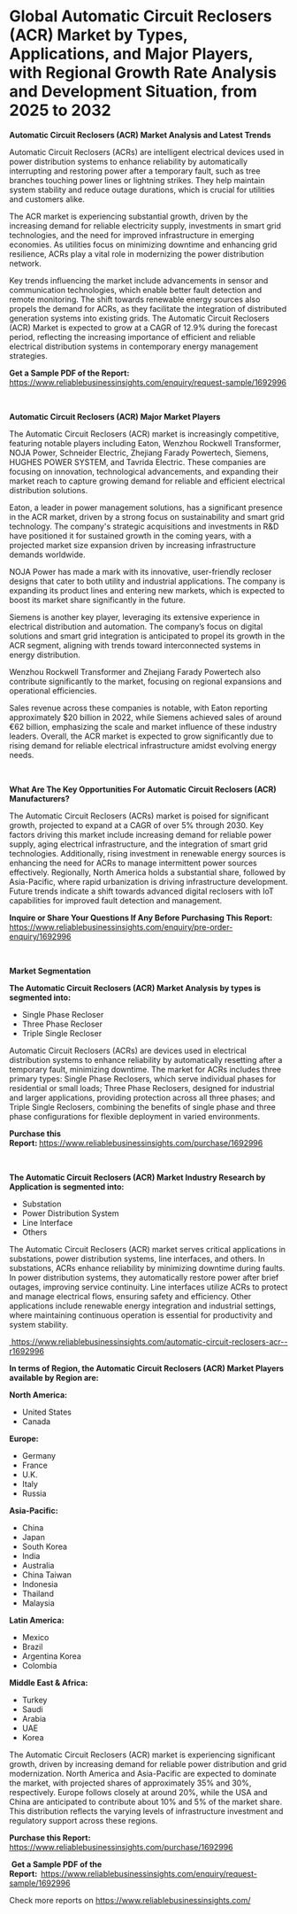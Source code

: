 <p><h1>Global Automatic Circuit Reclosers (ACR) Market by Types, Applications, and Major Players, with Regional Growth Rate Analysis and Development Situation, from 2025 to 2032</h1></p><p><strong>Automatic Circuit Reclosers (ACR) Market Analysis and Latest Trends</strong></p>
<p><p>Automatic Circuit Reclosers (ACRs) are intelligent electrical devices used in power distribution systems to enhance reliability by automatically interrupting and restoring power after a temporary fault, such as tree branches touching power lines or lightning strikes. They help maintain system stability and reduce outage durations, which is crucial for utilities and customers alike.</p><p>The ACR market is experiencing substantial growth, driven by the increasing demand for reliable electricity supply, investments in smart grid technologies, and the need for improved infrastructure in emerging economies. As utilities focus on minimizing downtime and enhancing grid resilience, ACRs play a vital role in modernizing the power distribution network. </p><p>Key trends influencing the market include advancements in sensor and communication technologies, which enable better fault detection and remote monitoring. The shift towards renewable energy sources also propels the demand for ACRs, as they facilitate the integration of distributed generation systems into existing grids. The Automatic Circuit Reclosers (ACR) Market is expected to grow at a CAGR of 12.9% during the forecast period, reflecting the increasing importance of efficient and reliable electrical distribution systems in contemporary energy management strategies.</p></p>
<p><strong>Get a Sample PDF of the Report:&nbsp;</strong> <a href="https://www.reliablebusinessinsights.com/enquiry/request-sample/1692996?utm_campaign=1847&utm_medium=2&utm_source=Github&utm_content=ia&utm_term=08012025&utm_id=automatic-circuit-reclosers-acr">https://www.reliablebusinessinsights.com/enquiry/request-sample/1692996</a></p>
<p>&nbsp;</p>
<p><strong>Automatic Circuit Reclosers (ACR) Major Market Players</strong></p>
<p><p>The Automatic Circuit Reclosers (ACR) market is increasingly competitive, featuring notable players including Eaton, Wenzhou Rockwell Transformer, NOJA Power, Schneider Electric, Zhejiang Farady Powertech, Siemens, HUGHES POWER SYSTEM, and Tavrida Electric. These companies are focusing on innovation, technological advancements, and expanding their market reach to capture growing demand for reliable and efficient electrical distribution solutions.</p><p>Eaton, a leader in power management solutions, has a significant presence in the ACR market, driven by a strong focus on sustainability and smart grid technology. The company's strategic acquisitions and investments in R&D have positioned it for sustained growth in the coming years, with a projected market size expansion driven by increasing infrastructure demands worldwide.</p><p>NOJA Power has made a mark with its innovative, user-friendly recloser designs that cater to both utility and industrial applications. The company is expanding its product lines and entering new markets, which is expected to boost its market share significantly in the future.</p><p>Siemens is another key player, leveraging its extensive experience in electrical distribution and automation. The company’s focus on digital solutions and smart grid integration is anticipated to propel its growth in the ACR segment, aligning with trends toward interconnected systems in energy distribution.</p><p>Wenzhou Rockwell Transformer and Zhejiang Farady Powertech also contribute significantly to the market, focusing on regional expansions and operational efficiencies. </p><p>Sales revenue across these companies is notable, with Eaton reporting approximately $20 billion in 2022, while Siemens achieved sales of around €62 billion, emphasizing the scale and market influence of these industry leaders. Overall, the ACR market is expected to grow significantly due to rising demand for reliable electrical infrastructure amidst evolving energy needs.</p></p>
<p>&nbsp;</p>
<p><strong>What Are The Key Opportunities For Automatic Circuit Reclosers (ACR) Manufacturers?</strong></p>
<p><p>The Automatic Circuit Reclosers (ACRs) market is poised for significant growth, projected to expand at a CAGR of over 5% through 2030. Key factors driving this market include increasing demand for reliable power supply, aging electrical infrastructure, and the integration of smart grid technologies. Additionally, rising investment in renewable energy sources is enhancing the need for ACRs to manage intermittent power sources effectively. Regionally, North America holds a substantial share, followed by Asia-Pacific, where rapid urbanization is driving infrastructure development. Future trends indicate a shift towards advanced digital reclosers with IoT capabilities for improved fault detection and management.</p></p>
<p><strong>Inquire or Share Your Questions If Any Before Purchasing This Report:</strong> <a href="https://www.reliablebusinessinsights.com/enquiry/pre-order-enquiry/1692996?utm_campaign=1847&utm_medium=2&utm_source=Github&utm_content=ia&utm_term=08012025&utm_id=automatic-circuit-reclosers-acr">https://www.reliablebusinessinsights.com/enquiry/pre-order-enquiry/1692996</a></p>
<p>&nbsp;</p>
<p><strong>Market Segmentation</strong></p>
<p><strong>The Automatic Circuit Reclosers (ACR) Market Analysis by types is segmented into:</strong></p>
<p><ul><li>Single Phase Recloser</li><li>Three Phase Recloser</li><li>Triple Single Recloser</li></ul></p>
<p><p>Automatic Circuit Reclosers (ACRs) are devices used in electrical distribution systems to enhance reliability by automatically resetting after a temporary fault, minimizing downtime. The market for ACRs includes three primary types: Single Phase Reclosers, which serve individual phases for residential or small loads; Three Phase Reclosers, designed for industrial and larger applications, providing protection across all three phases; and Triple Single Reclosers, combining the benefits of single phase and three phase configurations for flexible deployment in varied environments.</p></p>
<p><strong>Purchase this Report:&nbsp;</strong><a href="https://www.reliablebusinessinsights.com/purchase/1692996?utm_campaign=1847&utm_medium=2&utm_source=Github&utm_content=ia&utm_term=08012025&utm_id=automatic-circuit-reclosers-acr">https://www.reliablebusinessinsights.com/purchase/1692996</a></p>
<p>&nbsp;</p>
<p><strong>The Automatic Circuit Reclosers (ACR) Market Industry Research by Application is segmented into:</strong></p>
<p><ul><li>Substation</li><li>Power Distribution System</li><li>Line Interface</li><li>Others</li></ul></p>
<p><p>The Automatic Circuit Reclosers (ACR) market serves critical applications in substations, power distribution systems, line interfaces, and others. In substations, ACRs enhance reliability by minimizing downtime during faults. In power distribution systems, they automatically restore power after brief outages, improving service continuity. Line interfaces utilize ACRs to protect and manage electrical flows, ensuring safety and efficiency. Other applications include renewable energy integration and industrial settings, where maintaining continuous operation is essential for productivity and system stability.</p></p>
<p><a href="https://www.reliablebusinessinsights.com/automatic-circuit-reclosers-acr--r1692996?utm_campaign=1847&utm_medium=2&utm_source=Github&utm_content=ia&utm_term=08012025&utm_id=automatic-circuit-reclosers-acr">&nbsp;https://www.reliablebusinessinsights.com/automatic-circuit-reclosers-acr--r1692996</a></p>
<p><strong>In terms of Region, the Automatic Circuit Reclosers (ACR) Market Players available by Region are:</strong></p>
<p>
    <p> <strong> North America: </strong>
        <ul>
            <li>United States</li>
            <li>Canada</li>
        </ul>
        </p> 
    <p> <strong> Europe: </strong>
        <ul>
            <li>Germany</li>
            <li>France</li>
            <li>U.K.</li>
            <li>Italy</li>
            <li>Russia</li>
        </ul>
        </p> 
    <p> <strong> Asia-Pacific: </strong>
        <ul>
            <li>China</li>
            <li>Japan</li>
            <li>South Korea</li>
            <li>India</li>
            <li>Australia</li>
            <li>China Taiwan</li>
            <li>Indonesia</li>
            <li>Thailand</li>
            <li>Malaysia</li>
        </ul>
        </p> 
    <p> <strong> Latin America: </strong>
        <ul>
            <li>Mexico</li>
            <li>Brazil</li>
            <li>Argentina Korea</li>
            <li>Colombia</li>
        </ul>
        </p> 
    <p> <strong> Middle East & Africa: </strong>
        <ul>
            <li>Turkey</li>
            <li>Saudi</li>
            <li>Arabia</li>
            <li>UAE</li>
            <li>Korea</li>
        </ul>
    </p>
    </p>
<p><p>The Automatic Circuit Reclosers (ACR) market is experiencing significant growth, driven by increasing demand for reliable power distribution and grid modernization. North America and Asia-Pacific are expected to dominate the market, with projected shares of approximately 35% and 30%, respectively. Europe follows closely at around 20%, while the USA and China are anticipated to contribute about 10% and 5% of the market share. This distribution reflects the varying levels of infrastructure investment and regulatory support across these regions.</p></p>
<p><strong>Purchase this Report: </strong><a href="https://www.reliablebusinessinsights.com/purchase/1692996?utm_campaign=1847&utm_medium=2&utm_source=Github&utm_content=ia&utm_term=08012025&utm_id=automatic-circuit-reclosers-acr">https://www.reliablebusinessinsights.com/purchase/1692996</a></p>
<p>&nbsp;<strong>Get a Sample PDF of the Report:&nbsp;&nbsp;</strong><a href="https://www.reliablebusinessinsights.com/enquiry/request-sample/1692996?utm_campaign=1847&utm_medium=2&utm_source=Github&utm_content=ia&utm_term=08012025&utm_id=automatic-circuit-reclosers-acr">https://www.reliablebusinessinsights.com/enquiry/request-sample/1692996</a></p>
<p><strong></strong></p>
<p>Check more reports on <a href="https://www.reliablebusinessinsights.com/?utm_campaign=1847&utm_medium=2&utm_source=Github&utm_content=ia&utm_term=08012025&utm_id=automatic-circuit-reclosers-acr">https://www.reliablebusinessinsights.com/</a></p>